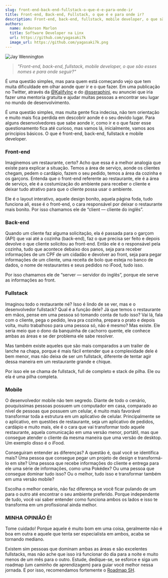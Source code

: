 ```yaml
---
slug: front-end-back-end-fullstack-o-que-é-e-para-onde-ir
title: Front-end, Back-end, Fullstack, o que é e para onde ir?
description: Front-end, back-end, fullstack, mobile developer, o que são esses nomes e para onde seguir?
authors:
  name: Anderson Marlon
  title: Software Developer na Linx
  url: https://github.com/yagasaki7k
  image_url: https://github.com/yagasaki7k.png
---
```


![](https://images.unsplash.com/photo-1414235077428-338989a2e8c0?ixlib=rb-4.0.3&ixid=MnwxMjA3fDB8MHxwaG90by1wYWdlfHx8fGVufDB8fHx8&auto=format&fit=crop&w=870&q=80 "Jay Wennington")

> _"Front-end, back-end, fullstack, mobile developer, o que são esses nomes e para onde seguir?"_

É uma questão simples, mas para quem está começando vejo que tem muita dificuldade em olhar aonde quer ir e o que fazer. Em uma publicação no Twitter, através da [@KalifyInc](https://twitter.com/kalifyinc) e do [@sseraphini](https://twitter.com/sseraphini), eu anunciei que iria fazer uma mentoria gratuita e ajudar muitas pessoas a encontrar seu lugar no mundo de desenvolvimento.

É uma questão simples, mas muita gente fica indecisa, não tem orientação e muito mais fica perdida em descobrir aonde é o seu devido lugar. Para alguns desenvolvedores que sabe aonde ir, como ir e o que fazer esse questionamento fica até curioso, mas vamos lá, inicialmente, vamos aos principios básicos. O que é front-end, back-end, fullstack e mobile developer.

### Front-end

Imaginemos um restaurante, certo? Acho que essa é a melhor analogia que existe para explicar a situação. Temos a área de serviço, aonde os clientes chegam, pedem o cardápio, fazem o seu pedido, temos a área da cozinha e os garçons. Entenda que o front-end referente ao restaurante, ele é a área de serviço, ele é a costumização do ambiente para receber o cliente e deixar tudo atrativo para que o cliente possa usar o ambiente.

Ele é o layout interativo, aquele design bonito, aquela página foda, tudo funciona ali, esse é o front-end, o cara responsável por deixar o restaurante mais bonito. Por isso chamamos ele de “client — cliente do inglês”.

### Back-end

Quando um cliente faz alguma solicitação, ela é passada para o garçom (API) que vai até a cozinha (back-end), faz o que precisa ser feito e depois devolve o que cliente solicitou ao front-end. Então ele é o responsável pela cozinha, tudo que acontece debaixo dos panos, seja para receber informações de um CPF de um cidadão e devolver ao front, seja para pegar informações de um cliente, uma receita de bolo que esteja no banco de dados, o nome de restaurantes e seus pedidos no iFood, tudo isso.

Por isso chamamos ele de “server — servidor do inglês”, porque ele serve as informações ao front.

### Fullstack

Imaginou todo o restaurante né? Isso é lindo de se ver, mas e o desenvolvedor fullstack? Qual é a função dele? Já que temos o restaurante em mãos, pense em uma pessoa só tomando conta de tudo isso? Vai lá, fala com o cliente, pega o pedido, leva pra cozinha, prepara o prato e depois volta, muito trabalhoso para uma pessoa só, não é mesmo? Mas existe. Ele seria meio que o dono da banquinha de cachorro quente, ele conhece ambas as áreas e se der problema ele sabe resolver.

Mas também existe aqueles que são mais comparados a um trailer de lanche na chapa, porque é mais fácil entender que a complexidade dele é bem menor, mas não deixa de ser um fullstack, diferente de tentar agir dessa maneira em um restaurante grande e chique.

Por isso ele se chama de fullstack, full de completo e stack de pilha. Ele ou ela é uma pilha completa.

### Mobile

O desenvolvedor mobile não tem segredo. Diante de todo o cenário, pouquíssimas pessoas possuem um computador em casa, comparado ao nível de pessoas que possuem um celular, é muito mais favorável transformar toda a estrutura em um aplicativo de celular. Principalmente se o aplicativo, em questões de restaurante, seja um aplicativo de pedidos, cardápio e muito mais, ele é o cara que vai transformar todo aquele restaurante, aquela comunicação em uma versão menor, portátil, mas que consegue atender o cliente da mesma maneira que uma versão de desktop. Um exemplo disso é o iFood.

Conseguiram entender as diferenças? A questão é, qual você se identifica mais? Uma pessoa que consegue pegar um projeto de design e transformá-lo em site? Uma pessoa que recebe informações do cliente e entrega para ele uma série de informações, como uma Pokédex? Ou uma pessoa que consegue dominar tudo isso? Ou o melhor, tudo isso e transformar também em uma versão mobile?

Escolha o melhor cenário, não faz diferença se você ficar pulando de um para o outro até encontrar o seu ambiente preferido. Porque independente de tudo, você vai saber entender como funciona ambos os lados e isso te transforma em um profissional ainda melhor.

### MINHA OPINIÃO É!

Tome cuidado! Porque aquele é muito bom em uma coisa, geralmente não é boa em outra e aquele que tenta ser especialista em ambos, acaba se tornando mediano.

Existem sim pessoas que dominam ambas as áreas e são excelentes fullstacks, mas não ache que isso irá funcionar do dia para a noite e muito menos de um mês para o outro. Estude, dedique-se, se esforce e siga um roadmap (um caminho de aprendizagem) para guiar você melhor nessa jornada. E por isso, recomendamos fortemente o [Roadmap SH](https://roadmap.sh/).
